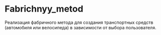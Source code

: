 # Fabrichnyy_metod
Реализация фабричного метода для создания транспортных средств (автомобиля или велосипеда) в зависимости от выбора пользователя.
